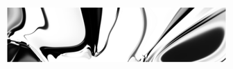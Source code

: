 [![neuralart][thumbnail]][link]

[thumbnail]: https://github.com/dstein64/dstein64/blob/neuralart_202101160830/neuralart-thumbnail.jpg?raw=true
[link]: https://github.com/dstein64/dstein64/blob/neuralart_202101160830/neuralart.png?raw=true
